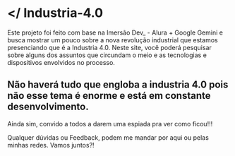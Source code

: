# </ Industria-4.0
  Este projeto foi feito com base na Imersão Dev_ - Alura + Google Gemini e busca mostrar um pouco sobre a nova revolução industrial que estamos presenciando que é a Industria 4.0. Neste site, você poderá pesquisar sobre alguns dos assuntos que circundam o meio e as tecnologias e dispositivos envolvidos no processo. 

## Não haverá tudo que engloba a industria 4.0 pois não esse tema é enorme e está em constante desenvolvimento.
Ainda sim, convido a todos a darem uma espiada pra ver como ficou!!!

Qualquer dúvidas ou Feedback, podem me mandar por aqui ou pelas minhas redes.
Vamos juntos?!
